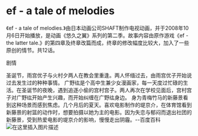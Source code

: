# ef - a tale of melodies



《ef - a tale of melodies.》由日本动画公司SHAFT制作电视动画，并于2008年10月6日开始播放，是动画《悠久之翼》系列的第二季。故事内容由原作游戏《ef - the latter tale.》的第四章及终章改篇而成，终章的修改幅度比较大，加入了一些原创的情节。共12话。

剧情

   圣诞节，雨宫优子与火村夕两人在教会里重逢。两人怀缅过去，由雨宫优子开始说过去发生过的种种事情。
    广野纮是个高中生兼少女漫画家，每一天度过忙碌的生活。在圣诞节的夜晚，遇到追逐小偷的宫村宫子。两人再次在学校见面后，宫村宫子对广野纮开始产生兴趣，而开始纠缠在广野纮身边。
    身为青梅竹马的新藤景看到这种场景而感到焦虑。几个月后的夏天。喜欢电影制作的堤京介，在体育馆看到新藤景的射篮的动作时，想要拍摄以她为主的电影。因为失恋与郁闷而退出社团的新藤景，受到热爱电影的堤京介的影响，慢慢走出阴霾。--百度百科
![在这里插入图片描述](https://img-blog.csdnimg.cn/20200309000123809.PNG?x-oss-process=image/watermark,type_ZmFuZ3poZW5naGVpdGk,shadow_10,text_aHR0cHM6Ly9ibG9nLmNzZG4ubmV0L3FxXzQzNzM3Njk3,size_16,color_FFFFFF,t_70)
